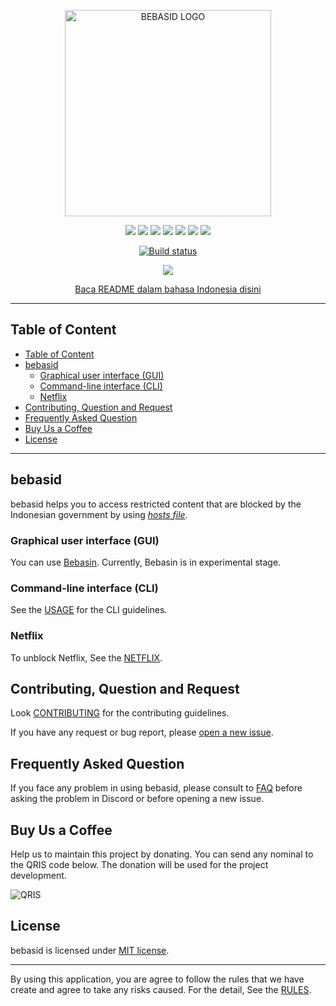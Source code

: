 <p align="center">
    <img src="https://github.com/bebasid/bebasid/blob/master/dev/resources/logo-black.png" alt="BEBASID LOGO" width="330">
</p>
<p align="center">
    <img src="https://img.shields.io/github/license/bebasid/bebasid.svg?style=flat-square">
    <img src="https://img.shields.io/github/stars/bebasid/bebasid.svg?style=flat-square">
    <img src="https://img.shields.io/github/forks/bebasid/bebasid.svg?style=flat-square">
    <img src="https://img.shields.io/github/issues-closed/bebasid/bebasid.svg?style=flat-square">
    <img src="https://img.shields.io/github/last-commit/bebasid/bebasid.svg?style=flat-square">
    <img src="https://img.shields.io/github/size/bebasid/bebasid/releases/hosts.svg?style=flat-square">
    <img src="https://img.shields.io/github/contributors/bebasid/bebasid?style=flat-square">
</p>
<p align="center">
    <a href="https://dev.azure.com/andraantariksa/Bebasin/_build/latest?definitionId=4&branchName=master">
        <img src="https://dev.azure.com/andraantariksa/Bebasin/_apis/build/status/bebasid.bebasid?branchName=master" alt="Build status" />
    </a>
</p>
<p align="center">
    <a href="https://discord.gg/q7AAX3W"><img src="https://img.shields.io/discord/630415907021389825?label=Discord&style=for-the-badge"></a>
</p>
<p align="center">
    <a href="README.md">Baca README dalam bahasa Indonesia disini</a>
</p>

---

## Table of Content

- [Table of Content](#table-of-content)
- [bebasid](#bebasid)
  - [Graphical user interface (GUI)](#graphical-user-interface-gui)
  - [Command-line interface (CLI)](#command-line-interface-cli)
  - [Netflix](#netflix)
- [Contributing, Question and Request](#contributing-question-and-request)
- [Frequently Asked Question](#frequently-asked-question)
- [Buy Us a Coffee](#buy-us-a-coffee)
- [License](#license)

---

## bebasid

bebasid helps you to access restricted content that are blocked by the Indonesian government by using [_hosts file_](https://en.wikipedia.org/wiki/Hosts_(file)). 

### Graphical user interface (GUI)

You can use [Bebasin](https://github.com/bebasid/bebasin). Currently, Bebasin is in experimental stage.

### Command-line interface (CLI)

See the [USAGE](https://github.com/bebasid/bebasid/blob/master/dev/readme/USAGE.md) for the CLI guidelines.

### Netflix

To unblock Netflix, See the [NETFLIX](https://github.com/bebasid/bebasid/blob/master/dev/readme/NETFLIX.md).

## Contributing, Question and Request

Look [CONTRIBUTING](https://github.com/bebasid/bebasid/blob/master/CONTRIBUTING.md) for the contributing guidelines.

If you have any request or bug report, please [open a new issue](https://github.com/bebasid/bebasid/issues/new/choose).

## Frequently Asked Question

If you face any problem in using bebasid, please consult to [FAQ](https://github.com/bebasid/bebasid/blob/master/dev/readme/FAQ.md) before asking the problem in Discord or before opening a new issue.

## Buy Us a Coffee

Help us to maintain this project by donating. You can send any nominal to the QRIS code below. The donation will be used for the project development.

<img src="https://raw.githubusercontent.com/bebasid/bebasid.github.io/master/resources/img/SOTO PAK SALAM.png" alt="QRIS">

## License

bebasid is licensed under [MIT license](https://github.com/bebasid/bebasid/blob/master/LICENSE).

---

By using this application, you are agree to follow the rules that we have create and agree to take any risks caused. For the detail, See the [RULES](https://github.com/bebasid/bebasid/blob/master/dev/readme/RULES.md).
